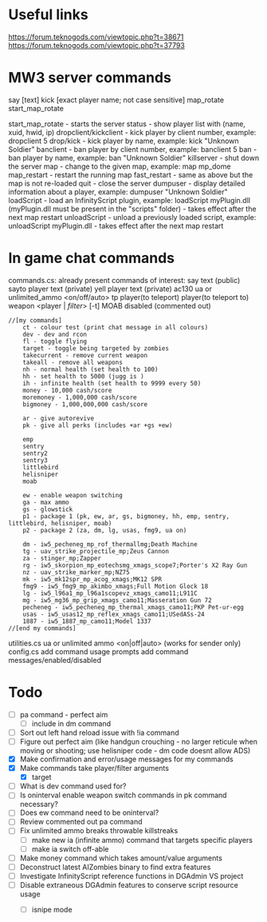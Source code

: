 # Useful links
https://forum.teknogods.com/viewtopic.php?t=38671
https://forum.teknogods.com/viewtopic.php?t=37793

# MW3 server commands
say [text]
kick [exact player name; not case sensitive]
map_rotate
start_map_rotate

start_map_rotate - starts the server
status - show player list with (name, xuid, hwid, ip)
dropclient/kickclient - kick player by client number, example: dropclient 5
drop/kick - kick player by name, example: kick "Unknown Soldier"
banclient - ban player by client number, example: banclient 5
ban - ban player by name, example: ban "Unknown Soldier"
killserver - shut down the server
map - change to the given map, example: map mp_dome
map_restart - restart the running map
fast_restart - same as above but the map is not re-loaded
quit - close the server
dumpuser - display detailed information about a player, example: dumpuser "Unknown Soldier"
loadScript - load an InfinityScript plugin, example: loadScript myPlugin.dll (myPlugin.dll must be present in the "scripts" folder) - takes effect after the next map restart
unloadScript - unload a previously loaded script, example: unloadScript myPlugin.dll - takes effect after the next map restart

# In game chat commands

commands.cs:
	already present commands of interest:
		say text (public)
		sayto player text (private)
		yell player text (private)
		ac130
		ua or unlimited_ammo <on/off/auto>
		tp player(to teleport) player(to teleport to)
		weapon <player | *filter*> <raw weapon string> [-t]
		MOAB disabled (commented out)

	//[my commands]
		ct - colour test (print chat message in all colours)
		dev - dev and rcon
		fl - toggle flying
		target - toggle being targeted by zombies
		takecurrent - remove current weapon
		takeall - remove all weapons
		nh - normal health (set health to 100)
		hh - set health to 5000 (jugg is )
		ih - infinite health (set health to 9999 every 50)
		money - 10,000 cash/score
		moremoney - 1,000,000 cash/score
		bigmoney - 1,000,000,000 cash/score

		ar - give autorevive
		pk - give all perks (includes +ar +gs +ew)

		emp
		sentry
		sentry2
		sentry3
		littlebird
		helisniper
		moab

		ew - enable weapon switching
		ga - max ammo
		gs - glowstick
		p1 - package 1 (pk, ew, ar, gs, bigmoney, hh, emp, sentry, littlebird, helisniper, moab)
		p2 - package 2 (za, dm, lg, usas, fmg9, ua on)

		dm - iw5_pecheneg_mp_rof_thermallmg;Death Machine
		tg - uav_strike_projectile_mp;Zeus Cannon
		za - stinger_mp;Zapper
		rg - iw5_skorpion_mp_eotechsmg_xmags_scope7;Porter's X2 Ray Gun
		nz - uav_strike_marker_mp;NZ75
		mk - iw5_mk12spr_mp_acog_xmags;MK12 SPR
		fmg9 - iw5_fmg9_mp_akimbo_xmags;Full Motion Glock 18
		lg - iw5_l96a1_mp_l96a1scopevz_xmags_camo11;L911C
		mg - iw5_mg36_mp_grip_xmags_camo11;Masseration Gun 72
		pecheneg - iw5_pecheneg_mp_thermal_xmags_camo11;PKP Pet-ur-egg
		usas - iw5_usas12_mp_reflex_xmags_camo11;USedASs-24
		1887 - iw5_1887_mp_camo11;Model 1337
	//[end my commands]



utilities.cs
	ua or unlimited ammo <on|off|auto> (works for sender only)
config.cs
	add command usage prompts
	add command messages/enabled/disabled



# Todo
- [ ] pa command - perfect aim
	- [ ] include in dm command
- [ ] Sort out left hand reload issue with !ia command
- [ ] Figure out perfect aim (like handgun crouching - no larger reticule when moving or shooting; use helisniper code - dm code doesnt allow ADS)
- [X] Make confirmation and error/usage messages for my commands
- [X] Make commands take player/filter arguments
	- [X] target
- [ ] What is dev command used for?
- [ ] Is oninterval enable weapon switch commands in pk command necessary?
- [ ] Does ew command need to be oninterval?
- [ ] Review commented out pa command
- [ ] Fix unlimited ammo breaks throwable killstreaks
	- [ ] make new ia (infinite ammo) command that targets specific players
	- [ ] make ia switch off-able
- [ ] Make money command which takes amount/value arguments
- [ ] Deconstruct latest AIZombies binary to find extra features
- [ ] Investigate InfinityScript reference functions in DGAdmin VS project
- [ ] Disable extraneous DGAdmin features to conserve script resource usage
	- [ ] isnipe mode

